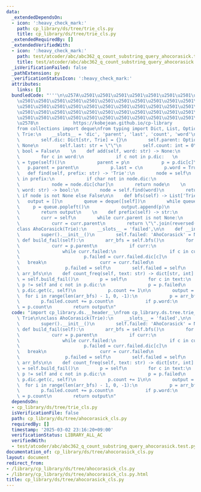 ```yaml
---
data:
  _extendedDependsOn:
  - icon: ':heavy_check_mark:'
    path: cp_library/ds/tree/trie_cls.py
    title: cp_library/ds/tree/trie_cls.py
  _extendedRequiredBy: []
  _extendedVerifiedWith:
  - icon: ':heavy_check_mark:'
    path: test/atcoder/abc/abc362_q_count_substring_query_ahocorasick.test.py
    title: test/atcoder/abc/abc362_q_count_substring_query_ahocorasick.test.py
  _isVerificationFailed: false
  _pathExtension: py
  _verificationStatusIcon: ':heavy_check_mark:'
  attributes:
    links: []
  bundledCode: "'''\n\u257A\u2501\u2501\u2501\u2501\u2501\u2501\u2501\u2501\u2501\u2501\
    \u2501\u2501\u2501\u2501\u2501\u2501\u2501\u2501\u2501\u2501\u2501\u2501\u2501\
    \u2501\u2501\u2501\u2501\u2501\u2501\u2501\u2501\u2501\u2501\u2501\u2501\u2501\
    \u2501\u2501\u2501\u2501\u2501\u2501\u2501\u2501\u2501\u2501\u2501\u2501\u2501\
    \u2501\u2501\u2501\u2501\u2501\u2501\u2501\u2501\u2501\u2501\u2501\u2501\u2501\
    \u2578\n             https://kobejean.github.io/cp-library               \n'''\n\
    from collections import deque\nfrom typing import Dict, List, Optional\n\nclass\
    \ Trie:\n    __slots__ = 'dic', 'parent', 'last', 'count', 'word'\n\n    def __init__(self):\n\
    \        self.dic: Dict[str, Trie] = {}\n        self.parent: Optional[Trie] =\
    \ None\n        self.last: str = \"\"\n        self.count: int = 0\n        self.word:\
    \ bool = False\n    \n    def add(self, word: str) -> None:\n        p = self\n\
    \        for c in word:\n            if c not in p.dic:   \n                p.dic[c]\
    \ = type(self)()\n            parent = p\n            p = p.dic[c]\n         \
    \   p.parent = parent\n            p.last = c\n        p.word = True\n    \n \
    \   def find(self, prefix: str) -> 'Trie':\n        node = self\n        for char\
    \ in prefix:\n            if char not in node.dic:\n                return None\n\
    \            node = node.dic[char]\n        return node\n    \n    def search(self,\
    \ word: str) -> bool:\n        node = self.find(word)\n        return node.word\
    \ if node is not None else False\n\n    def bfs(self) -> List['Trie']:\n     \
    \   output = []\n        queue = deque([self])\n        while queue:\n       \
    \     p = queue.popleft()\n            output.append(p)\n            queue.extend(p.dic.values())\n\
    \        return output\n    \n    def prefix(self) -> str:\n        output = []\n\
    \        curr = self\n        while curr.parent is not None:\n            output.append(curr.last)\n\
    \            curr = curr.parent\n        return \"\".join(reversed(output))\n\n\
    class AhoCorasick(Trie):\n    __slots__ = 'failed',\n\n    def __init__(self):\n\
    \        super().__init__()\n        self.failed: 'AhoCorasick' = None\n\n   \
    \ def build_fail(self):\n        arr_bfs = self.bfs()\n        for p in arr_bfs:\n\
    \            curr = p.parent\n            if curr:\n                c = p.last\n\
    \                while curr.failed:\n                    if c in curr.failed.dic:\n\
    \                        p.failed = curr.failed.dic[c]\n                     \
    \   break\n                    curr = curr.failed\n                else:\n   \
    \                 p.failed = self\n        self.failed = self\n        return\
    \ arr_bfs\n\n    def count_freq(self, text: str) -> dict[str, int]:\n        arr_bfs\
    \ = self.build_fail()\n        p = self\n        for c in text:\n            while\
    \ p != self and c not in p.dic:\n                p = p.failed\n            p =\
    \ p.dic.get(c, self)\n            p.count += 1\n\n        output = {}\n      \
    \  for i in range(len(arr_bfs) - 1, 0, -1):\n            p = arr_bfs[i]\n    \
    \        p.failed.count += p.count\n            if p.word:\n                output[p.prefix()]\
    \ = p.count\n        return output\n"
  code: "import cp_library.ds.__header__\nfrom cp_library.ds.tree.trie_cls import\
    \ Trie\n\nclass AhoCorasick(Trie):\n    __slots__ = 'failed',\n\n    def __init__(self):\n\
    \        super().__init__()\n        self.failed: 'AhoCorasick' = None\n\n   \
    \ def build_fail(self):\n        arr_bfs = self.bfs()\n        for p in arr_bfs:\n\
    \            curr = p.parent\n            if curr:\n                c = p.last\n\
    \                while curr.failed:\n                    if c in curr.failed.dic:\n\
    \                        p.failed = curr.failed.dic[c]\n                     \
    \   break\n                    curr = curr.failed\n                else:\n   \
    \                 p.failed = self\n        self.failed = self\n        return\
    \ arr_bfs\n\n    def count_freq(self, text: str) -> dict[str, int]:\n        arr_bfs\
    \ = self.build_fail()\n        p = self\n        for c in text:\n            while\
    \ p != self and c not in p.dic:\n                p = p.failed\n            p =\
    \ p.dic.get(c, self)\n            p.count += 1\n\n        output = {}\n      \
    \  for i in range(len(arr_bfs) - 1, 0, -1):\n            p = arr_bfs[i]\n    \
    \        p.failed.count += p.count\n            if p.word:\n                output[p.prefix()]\
    \ = p.count\n        return output\n"
  dependsOn:
  - cp_library/ds/tree/trie_cls.py
  isVerificationFile: false
  path: cp_library/ds/tree/ahocorasick_cls.py
  requiredBy: []
  timestamp: '2025-03-02 23:16:20+09:00'
  verificationStatus: LIBRARY_ALL_AC
  verifiedWith:
  - test/atcoder/abc/abc362_q_count_substring_query_ahocorasick.test.py
documentation_of: cp_library/ds/tree/ahocorasick_cls.py
layout: document
redirect_from:
- /library/cp_library/ds/tree/ahocorasick_cls.py
- /library/cp_library/ds/tree/ahocorasick_cls.py.html
title: cp_library/ds/tree/ahocorasick_cls.py
---
```

